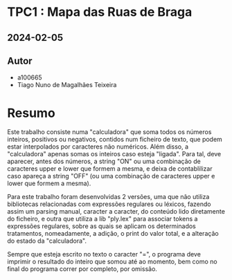 # TPC1 : Mapa das Ruas de Braga
## 2024-02-05

## Autor
- a100665
- Tiago Nuno de Magalhães Teixeira

# Resumo

Este trabalho consiste numa "calculadora" que soma todos os números inteiros, positivos ou negativos, contidos num ficheiro de texto, que podem estar interpolados por caracteres não numéricos. Além disso, a "calculadora" apenas somas os inteiros caso esteja "ligada".
Para tal, deve aparecer, antes dos números, a string "ON" ou uma combinação de caracteres upper e lower que formem a mesma, e deixa de contablilizar caso apareça a string "OFF" (ou uma combinação de caracteres upper e lower que formem a mesma).

Para este trabalho foram desenvolvidas 2 versões, uma que não utiliza bibliotecas relacionadas com expressões regulares ou léxicos, fazendo assim um parsing manual, caracter a caracter, do conteúdo lido diretamente do ficheiro, e outra que utiliza a lib "ply.lex" para associar tokens a expressões regulares, sobre as quais se aplicam os determinados tratamentos, nomeadamente, a adição, o print do valor total, e a alteração do estado da "calculadora".

Sempre que esteja escrito no texto o caracter "=", o programa deve imprimir o resultado do inteiro que somou até ao momento, bem como no final do programa correr por completo, por omissão.